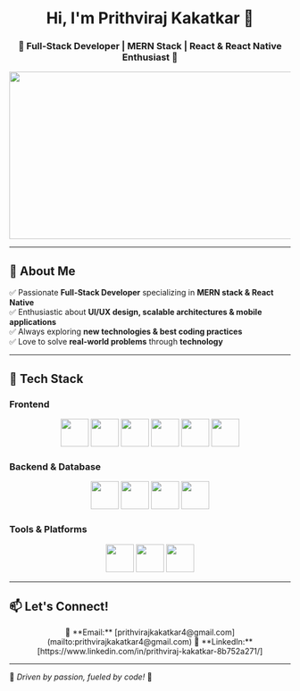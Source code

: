 <h1 align="center">Hi, I'm Prithviraj Kakatkar 👋</h1>
<h3 align="center">🚀 Full-Stack Developer | MERN Stack | React & React Native Enthusiast 🚀</h3>

<p align="center">
  <img src="https://media.giphy.com/media/qgQUggAC3Pfv687qPC/giphy.gif" width="600" height="300"/>
</p>

---

## 🔹 About Me  
✅ Passionate **Full-Stack Developer** specializing in **MERN stack & React Native**  
✅ Enthusiastic about **UI/UX design, scalable architectures & mobile applications**  
✅ Always exploring **new technologies & best coding practices**  
✅ Love to solve **real-world problems** through **technology**  

---

## 🚀 Tech Stack  

### **Frontend**  
<p align="center">
  <img src="https://img.shields.io/badge/-HTML5-E34F26?style=for-the-badge&logo=html5&logoColor=white" height="50"/>
  <img src="https://img.shields.io/badge/-CSS3-1572B6?style=for-the-badge&logo=css3&logoColor=white" height="50"/>
  <img src="https://img.shields.io/badge/-JavaScript-F7DF1E?style=for-the-badge&logo=javascript&logoColor=black" height="50"/>
  <img src="https://img.shields.io/badge/-React-61DAFB?style=for-the-badge&logo=react&logoColor=black" height="50"/>
  <img src="https://img.shields.io/badge/-React_Native-61DAFB?style=for-the-badge&logo=react&logoColor=black" height="50"/>
  <img src="https://img.shields.io/badge/-TailwindCSS-38B2AC?style=for-the-badge&logo=tailwind-css&logoColor=white" height="50"/>
</p>

### **Backend & Database**  
<p align="center">
  <img src="https://img.shields.io/badge/-Node.js-339933?style=for-the-badge&logo=node.js&logoColor=white" height="50"/>
  <img src="https://img.shields.io/badge/-Express.js-000000?style=for-the-badge&logo=express&logoColor=white" height="50"/>
  <img src="https://img.shields.io/badge/-MongoDB-4EA94B?style=for-the-badge&logo=mongodb&logoColor=white" height="50"/>
  <img src="https://img.shields.io/badge/-Python-3776AB?style=for-the-badge&logo=python&logoColor=white" height="50"/>
</p>

### **Tools & Platforms**  
<p align="center">
  <img src="https://img.shields.io/badge/-GitHub-181717?style=for-the-badge&logo=github&logoColor=white" height="50"/>
  <img src="https://img.shields.io/badge/-Firebase-FFCA28?style=for-the-badge&logo=firebase&logoColor=black" height="50"/>
  <img src="https://img.shields.io/badge/-Postman-FF6C37?style=for-the-badge&logo=postman&logoColor=white" height="50"/>
</p>

---


## 📫 Let's Connect!  
<p align="center">
  📩 **Email:** [prithvirajkakatkar4@gmail.com](mailto:prithvirajkakatkar4@gmail.com)  
  💼 **LinkedIn:** [https://www.linkedin.com/in/prithviraj-kakatkar-8b752a271/]
</p>

---

💙 *Driven by passion, fueled by code!* 🚀  
